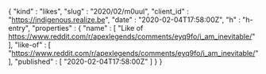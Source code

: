 {
  "kind" : "likes",
  "slug" : "2020/02/m0uul",
  "client_id" : "https://indigenous.realize.be",
  "date" : "2020-02-04T17:58:00Z",
  "h" : "h-entry",
  "properties" : {
    "name" : [ "Like of https://www.reddit.com/r/apexlegends/comments/eyq9fo/i_am_inevitable/" ],
    "like-of" : [ "https://www.reddit.com/r/apexlegends/comments/eyq9fo/i_am_inevitable/" ],
    "published" : [ "2020-02-04T17:58:00Z" ]
  }
}

